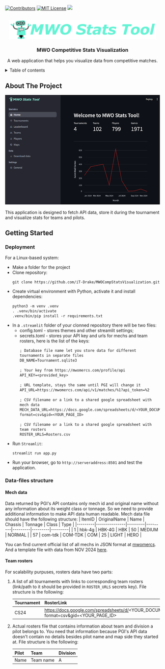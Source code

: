 <!-- PROJECT SHIELDS -->
[![Contributors][contributors-shield]][contributors-url]
[![MIT License][license-shield]][license-url]
[![][version-shield]][version-url]

<!-- PROJECT NAME -->
<br/>
<div align="center">
    <a href="https://github.com/iT-Drake/MWOCompStatsVisualization">
        <img src="img/Logo.png" alt="Logo" width="480" height="60">
    </a>
    <h3 align="center">MWO Competitive Stats Visualization</h3>
    <p align="center">
        A web application that helps you visualize data from competitive matches.
    </p>
</div>

<details>
  <summary>Table of contents</summary>

- [About The Project](#about-the-project)
- [Getting Started](#getting-started)
  - [Deployment](#deployment)
  - [Data-files structure](#data-files-structure)
    - [Mech data](#mech-data)
    - [Team rosters](#team-rosters)

</details>

<!-- ABOUT THE PROJECT -->
## About The Project

![Application](img/Application.png)

This application is designed to fetch API data, store it during the tournament and visualize stats for teams and pilots.

<!-- GETTING STARTED -->
## Getting Started

### Deployment

For a Linux-based system:
- Make a folder for the project
- Clone repository:
  ```shell
  git clone https://github.com/iT-Drake/MWOCompStatsVisualization.git
  ```
- Create virtual environment with Python, activate it and install dependencies:
  ```shell
  python3 -m venv .venv
  . .venv/bin/activate
  .venv/bin/pip install -r requirements.txt
  ```
- In a `.streamlit` folder of your clonned repository there will be two files:
  - config.toml - stores themes and other streamlit settings;
  - secrets.toml - stores your API key and urls for mechs and team rosters, here is the list of the keys:
    ```
    ; Database file name let you store data for different tournaments in separate files
    DB_NAME=Tournament.sqlite3

    ; Your key from https://mwomercs.com/profile/api
    API_KEY=<provided_key>

    ; URL template, stays the same until PGI will change it
    API_URL=https://mwomercs.com/api/v1/matches/%1?api_token=%2

    ; CSV filename or a link to a shared google spreadsheet with mech data
    MECH_DATA_URL=https://docs.google.com/spreadsheets/d/<YOUR_DOCUMENT_ID>/export?format=csv&gid=<YOUR_PAGE_ID>

    ; CSV filename or a link to a shared google spreadsheet with team rosters
    ROSTER_URLS=Rosters.csv
    ```
- Run `Streamlit`:
  ```shell
  streamlit run app.py
  ```
- Run your browser, go to `http://serveraddress:8501` and test the application.

### Data-files structure

#### Mech data

Data returned by PGI's API contains only mech id and original name without any information about its weight class or tonnage. So we need to provide additional information to make API data human readable. Mech data file should have the following structure:
| ItemID  | OriginalName  | Name    | Chassis | Tonnage | Class   | Type    |
|---------|---------------|---------|---------|---------|---------|---------|
| 1       | hbk-4g        | HBK-4G  | HBK     | 50      | MEDIUM  | NORMAL  |
| 57      | com-tdk       | COM-TDK | COM     | 25      | LIGHT   | HERO    |

You can find current official list of all mechs in JSON format at [mwomercs](https://static.mwomercs.com/api/mechs/list/dict.json).
And a template file with data from NOV 2024 [here](data/mechdata.csv).

#### Team rosters

For scalability purpuses, rosters data have two parts:
1. A list of all tournaments with links to corresponding team rosters (link/path to it should be provided in `ROSTER_URLS` secrets key). File structure is the following:
  
    | Tournament | RosterLink                                                                                     |
    |------------|------------------------------------------------------------------------------------------------|
    | CS24       | https://docs.google.com/spreadsheets/d/<YOUR_DOCUMENT_ID>/export?format=csv&gid=<YOUR_PAGE_ID> |

1. Actual rosters file that contains information about team and division a pilot belongs to. You need that information because PGI's API data doesn't contain no details besides pilot name and map side they started at. File structure is the following:

    | Pilot | Team      | Division |
    |-------|-----------|----------|
    | Name  | Team name | A        |

<!-- MARKDOWN LINKS & IMAGES -->
[contributors-shield]: https://img.shields.io/github/contributors/iT-Drake/MWOCompStatsVisualization.svg?style=for-the-badge
[contributors-url]: https://github.com/iT-Drake/MWOCompStatsVisualization/graphs/contributors

[license-shield]: https://img.shields.io/github/license/iT-Drake/MWOCompStatsVisualization.svg?style=for-the-badge
[license-url]: https://github.com/iT-Drake/MWOCompStatsVisualization/blob/main/LICENSE

[version-shield]: https://img.shields.io/badge/Version-0.2.1-blue?style=for-the-badge
[version-url]: https://github.com/iT-Drake/MWOCompStatsVisualization
